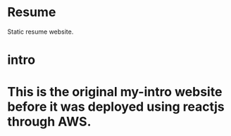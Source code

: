 # Resume
Static resume website.
# intro 
# This is the original my-intro website before it was deployed using reactjs through AWS.
